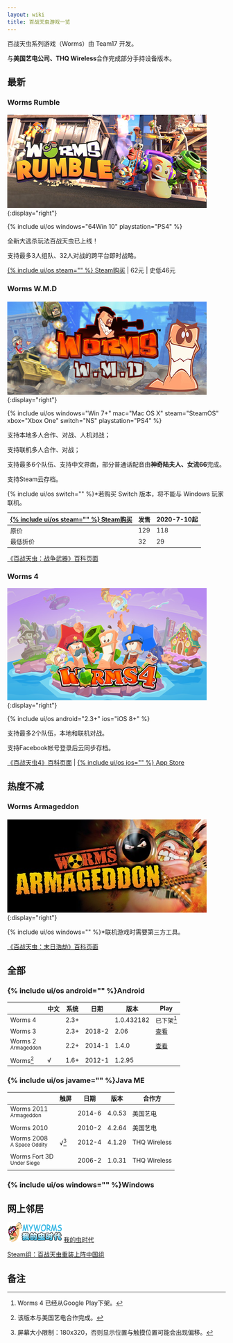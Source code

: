 ```yaml
---
layout: wiki
title: 百战天虫游戏一览
---
```


<style>
@import "/css/jekyll.css";
</style>
百战天虫系列游戏（Worms）由 Team17 开发。

与**美国艺电公司、THQ Wireless**合作完成部分手持设备版本。

## 最新

### Worms Rumble<sub src="大混战（2020）"></sub>

![](rumble/header.jpg){:display="right"}

{% include ui/os windows="64Win 10" playstation="PS4" %}

全新大逃杀玩法百战天虫已上线！

支持最多3人组队、32人对战的跨平台即时战略。

[{% include ui/os steam="" %} Steam购买](https://store.steampowered.com/app/1186040) \| 62元 \| 史低46元

### Worms W.M.D<sub src="战争武器（2016）"></sub>

![](wmd/header.jpg){:display="right"}

{% include ui/os windows="Win 7+" mac="Mac OS X" steam="SteamOS" xbox="Xbox One" switch="NS" playstation="PS4" %}

支持本地多人合作、对战、人机对战；

支持联机多人合作、对战；

支持最多6个队伍、支持中文界面，部分普通话配音由**神奇陆夫人、女流66**完成。

支持Steam云存档。

{% include ui/os switch="" %}\*若购买 Switch 版本，将不能与 Windows 玩家联机。

| [{% include ui/os steam="" %} Steam购买](https://store.steampowered.com/app/327030) | 发售 | 2020-7-10起 |
| ------------------------------------------------------------ | ---- | ----------- |
| 原价                                                         | 129  | 118         |
| 最低折价                                                     | 32   | 29          |

[《百战天虫：战争武器》百科页面](wmd/)

### Worms 4

![](4/header.png){:display="right"}

{% include ui/os android="2.3+" ios="iOS 8+" %}

支持最多2个队伍，本地和联机对战。

支持Facebook帐号登录后云同步存档。

[《百战天虫4》百科页面](4/) \| [{% include ui/os ios="" %} App Store](https://apps.apple.com/cn/app/worms-4/id981535263)

## 热度不减

### Worms Armageddon<sub src="末日浩劫（1999）"></sub>

![](armageddon/header.jpg){:display="right"}

{% include ui/os windows="" %}\*联机游戏时需要第三方工具。

[《百战天虫：末日浩劫》百科页面](armageddon/)

## 全部

### {% include ui/os android="" %}Android

|                                  | 中文 | 系统 | 日期   | 版本       | Play                                                         |
| -------------------------------- | ---- | ---- | ------ | ---------- | ------------------------------------------------------------ |
| Worms 4                          |      | 2.3+ |        | 1.0.432182 | 已下架[^w4play]                                              |
| Worms 3                          |      | 2.3+ | 2018-2 | 2.06       | [查看](https://play.google.com/store/apps/details?id=com.worms3.app) |
| Worms 2<br><sup>Armageddon</sup> |      | 2.2+ | 2014-1 | 1.4.0      | [查看](https://play.google.com/store/apps/details?id=com.worms2armageddon.app) |
| Worms[^wnaea]                    | √    | 1.6+ | 2012-1 | 1.2.95     |                                                              |

[^w4play]: Worms 4 已经从Google Play下架。
[^wnaea]: 该版本与美国艺电合作完成。

### {% include ui/os javame="" %}Java ME

|                                         | 触屏         | 日期   | 版本   | 合作方       |
| --------------------------------------- | ------------ | ------ | ------ | ------------ |
| Worms 2011<br><sup>Armageddon</sup>     |              | 2014-6 | 4.0.53 | 美国艺电     |
| Worms 2010                              |              | 2010-2 | 4.2.64 | 美国艺电     |
| Worms 2008<br><sup>A Space Oddity</sup> | √[^w08touch] | 2012-4 | 4.1.29 | THQ Wireless |
| Worms Fort 3D<br><sup>Under Siege</sup> |              | 2006-2 | 1.0.31 | THQ Wireless |

[^datedisplay]: 显示的日期为游戏文件最新版的日期，而不是第一版本的发布日期。
[^w08touch]: 屏幕大小限制：180x320，否则显示位置与触摸位置可能会出现偏移。

### {% include ui/os windows="" %}Windows

## 网上邻居

[![我的虫时代](logo_myworms.png)我的虫时代](https://myworms.cn)

[Steam组：百战天虫重装上阵中国组](https://steamcommunity.com/groups/worms_reloaded_cn)

## 备注

